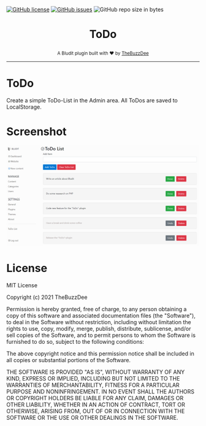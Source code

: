 [![GitHub license](https://img.shields.io/github/license/TheBuzzDee/todo.svg?style=flat-square)](https://github.com/TheBuzzDee/todo/blob/master/LICENSE)
[![GitHub issues](https://img.shields.io/github/issues/TheBuzzDee/todo.svg?style=flat-square)](https://github.com/TheBuzzDee/todo/issues)
![GitHub repo size in bytes](https://img.shields.io/github/repo-size/TheBuzzDee/todo.svg?style=flat-square)

<div align="center">
  <h1>ToDo</h1>
  <sub>A Bludit plugin built with ❤️ by <a href="https://github.com/TheBuzzDee">TheBuzzDee</a></sub>
</div>

---


ToDo
========

Create a simple ToDo-List in the Admin area. All ToDos are saved to LocalStorage.




Screenshot
========

![](docs/screenshot.png)




License
========

MIT License

Copyright (c) 2021 TheBuzzDee

Permission is hereby granted, free of charge, to any person obtaining a copy
of this software and associated documentation files (the "Software"), to deal
in the Software without restriction, including without limitation the rights
to use, copy, modify, merge, publish, distribute, sublicense, and/or sell
copies of the Software, and to permit persons to whom the Software is
furnished to do so, subject to the following conditions:

The above copyright notice and this permission notice shall be included in all
copies or substantial portions of the Software.

THE SOFTWARE IS PROVIDED "AS IS", WITHOUT WARRANTY OF ANY KIND, EXPRESS OR
IMPLIED, INCLUDING BUT NOT LIMITED TO THE WARRANTIES OF MERCHANTABILITY,
FITNESS FOR A PARTICULAR PURPOSE AND NONINFRINGEMENT. IN NO EVENT SHALL THE
AUTHORS OR COPYRIGHT HOLDERS BE LIABLE FOR ANY CLAIM, DAMAGES OR OTHER
LIABILITY, WHETHER IN AN ACTION OF CONTRACT, TORT OR OTHERWISE, ARISING FROM,
OUT OF OR IN CONNECTION WITH THE SOFTWARE OR THE USE OR OTHER DEALINGS IN THE
SOFTWARE.